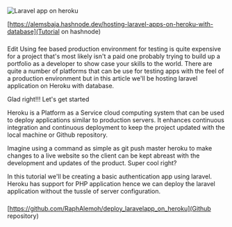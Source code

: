 ![Laravel app on heroku](https://user-images.githubusercontent.com/35805010/119188640-ca962980-ba2f-11eb-82a7-5a7b8eb68efd.png)


[https://alemsbaja.hashnode.dev/hosting-laravel-apps-on-heroku-with-database](Tutorial on hashnode)


###
Edit
Using fee based production environment for testing is quite expensive for a project that's most likely isn't a paid one probably trying to build up a portfolio as a developer to show case your skills to the world. There are quite a number of platforms that can be use for testing apps with the feel of a production environment but in this article we'll be hosting laravel application on Heroku with database.

Glad right!!! Let's get started

Heroku is a Platform as a Service cloud computing system that can be used to deploy applications similar to production servers. It enhances continuous integration and continuous deployment to keep the project updated with the local machine or Github repository.

Imagine using a command as simple as git push master heroku to make changes to a live website so the client can be kept abreast with the development and updates of the product. Super cool right?

In this tutorial we'll be creating a basic authentication app using laravel. Heroku has support for PHP application hence we can deploy the laravel application without the tussle of server configuration.

###

[https://github.com/RaphAlemoh/deploy_laravelapp_on_heroku](Github repository)
